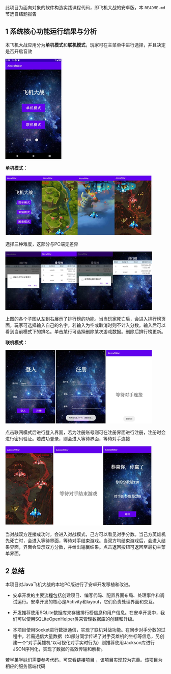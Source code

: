 此项目为面向对象的软件构造实践课程代码，即飞机大战的安卓版，本 `README.md` 节选自结题报告

## 1  系统核心功能运行结果与分析

本飞机大战应用分为**单机模式**和**联机模式**，玩家可在主菜单中进行选择，并且决定是否开启音效

<img src="assets/clip_image002.jpg" alt="img" style="zoom:50%;" />

 

**单机模式：**

<img src="assets/clip_image004.jpg" alt="img" style="zoom:50%;" />

选择三种难度，这部分与PC端无差异

<img src="assets/clip_image006.jpg" alt="img" style="zoom:50%;" />

上图的各个子图从左到右展示了排行榜的功能。当当玩家死亡后，会进入排行榜页面，玩家可选择输入自己的名字。若输入为空或取消时则不计入分数。输入后可以看到当前模式下的排名。单击某行可选择删除某次游戏数据。删除后排行榜更新。

 

 

**联机模式：**

 

<img src="assets/clip_image008.jpg" alt="img" style="zoom:50%;" />

 

点击联网模式后进行登入界面，若为注册账号则可在注册界面进行注册，注册时会进行密码验证。若成功登录，则会进入等待界面，等待对手连接

<img src="assets/clip_image010.jpg" alt="img" style="zoom:50%;" />

当对战双方连接成功时，会进入对战模式，己方可以看见对手分数。当己方英雄机先死亡时，会进入等待界面，等待对手结束游戏。当双方均结束游戏后，会进入结果界面，界面会显示双方分数，并给出输赢结果。点击返回按钮可返回至最初主菜单界面。

 ## 2 总结

本项目对Java飞机大战的本地PC版进行了安卓开发移植和改进。

- 安卓开发的主要流程包括创建项目、编写代码、配置界面布局、处理事件和调试运行。安卓开发的核心是Activity和layout，它们负责处理界面和交互。

- 开发推荐使用SQLite数据库来存储排行榜信息和用户信息。在安卓开发中，我们可以使用SQLiteOpenHelper类来管理数据库的创建和升级。

- 本项目使用Socket进行数据通信，实现了联机对战功能。在同步对手分数的过程中，若需通信大量数据（如部分同学传递了对手英雄机的坐标等信息，另创建一个”对手英雄机“以可视化对手实时行为）则推荐使用Jackson库进行JSON序列化，实现了数据的高效传输和解析。

若学弟学妹们需要参考代码，可查看[链接项目](https://github.com/YounG-0516/AircraftWar_APP) ，该项目实现较为完善。[该项目](https://github.com/YounG-0516/AircraftWar-App-Server)为相应的服务器端代码